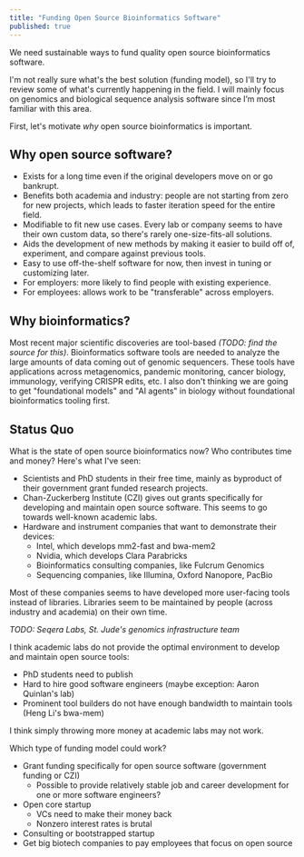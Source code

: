 ```yaml
---
title: "Funding Open Source Bioinformatics Software"
published: true
---
```


We need sustainable ways to fund quality open source bioinformatics software.

I'm not really sure what's the best solution (funding model), so I'll try to review
some of what's currently happening in the field.
I will mainly focus on genomics and biological sequence analysis software
since I’m most familiar with this area.

First, let's motivate *why* open source bioinformatics is important.

## Why open source software?
* Exists for a long time even if the original developers move on or go bankrupt.
* Benefits both academia and industry: people are not starting from zero for new projects,
which leads to faster iteration speed for the entire field.
* Modifiable to fit new use cases. Every lab or company seems to have their own custom data,
so there's rarely one-size-fits-all solutions.
* Aids the development of new methods by making it easier to build off of, experiment, and
compare against previous tools.
* Easy to use off-the-shelf software for now, then invest in tuning or customizing later.
* For employers: more likely to find people with existing experience.
* For employees: allows work to be "transferable" across employers.

## Why bioinformatics?
Most recent major scientific discoveries are tool-based *(TODO: find the source for this)*.
Bioinformatics software tools are needed to analyze the large amounts of data coming out of
genomic sequencers.
These tools have applications across metagenomics, pandemic monitoring, cancer biology, immunology,
verifying CRISPR edits, etc.
I also don't thinking we are going to get "foundational models" and "AI agents" in biology without foundational
bioinformatics tooling first.

## Status Quo
What is the state of open source bioinformatics now? Who contributes time and money?
Here's what I've seen:
* Scientists and PhD students in their free time, mainly as byproduct of their government grant funded
research projects.
* Chan-Zuckerberg Institute (CZI) gives out grants specifically for developing and maintain open source software.
This seems to go towards well-known academic labs.
* Hardware and instrument companies that want to demonstrate their devices:
    * Intel, which develops mm2-fast and bwa-mem2
    * Nvidia, which develops Clara Parabricks
    * Bioinformatics consulting companies, like Fulcrum Genomics
    * Sequencing companies, like Illumina, Oxford Nanopore, PacBio

Most of these companies seems to have developed more user-facing tools instead of libraries.
Libraries seem to be maintained by people (across industry and academia) on their own time.

*TODO: Seqera Labs, St. Jude's genomics infrastructure team*

I think academic labs do not provide the optimal environment to develop and maintain open source tools:
* PhD students need to publish
* Hard to hire good software engineers (maybe exception: Aaron Quinlan's lab)
* Prominent tool builders do not have enough bandwidth to maintain tools (Heng Li's bwa-mem)

I think simply throwing more money at academic labs may not work.

Which type of funding model could work?
* Grant funding specifically for open source software (government funding or CZI)
    * Possible to provide relatively stable job and career development for one or more software engineers?
* Open core startup
    * VCs need to make their money back
    * Nonzero interest rates is brutal
* Consulting or bootstrapped startup
* Get big biotech companies to pay employees that focus on open source
